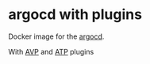 # argocd with plugins

Docker image for the [argocd](https://github.com/argoproj/argo-cd).

With [AVP](https://github.com/argoproj-labs/argocd-vault-plugin) and [ATP](https://github.com/KazanExpress/argocd-terraform-plugin) plugins